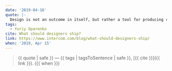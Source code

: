 ```yaml
---
date: '2019-04-16'
quote: |-
  Design is not an outcome in itself, but rather a tool for producing results for business
tags:
  - Yuriy Oparenko
cite: What should designers ship?
link: https://www.intercom.com/blog/what-should-designers-ship/
when: '2019, Apr 15'
---
```


> {{ quote | safe }}
> — {{ tags | tagsToSentence | safe }}, [{{ cite }}]({{ link }}). ({{ when }})
